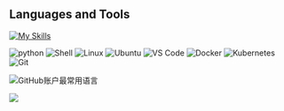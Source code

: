 ## Languages and Tools
[![My Skills](https://skillicons.dev/icons?i=py,bash,linux,ubuntu,vscode,docker,kubernetes,git&theme=light)](https://skillicons.dev)

![python](https://img.shields.io/badge/-python-%233776AB?style=flat&logo=python&logoColor=ffffff)
![Shell](https://img.shields.io/badge/-Shell-%2389E051?style=flat&logo=powershell&logoColor=ffffff)
![Linux](https://img.shields.io/badge/-Linux-%23FCC624?style=flat&logo=linux&logoColor=ffffff)
![Ubuntu](https://img.shields.io/badge/-Ubuntu-%23E95420?style=flat&logo=ubuntu&logoColor=ffffff)
![VS Code](https://img.shields.io/badge/-VSCode-%230066B8?style=flat&logo=visual-studio-code&logoColor=ffffff)
![Docker](https://img.shields.io/badge/-Docker-%232496ED?style=flat&logo=docker&logoColor=ffffff)
![Kubernetes](https://img.shields.io/badge/-Kubernetes-%23326CE5?style=flat&logo=kubernetes&logoColor=ffffff)
![Git](https://img.shields.io/badge/-Git-%23ED5A47?style=flat&logo=git&logoColor=%23ffffff)

![GitHub账户最常用语言](https://github-stats.ubrong.com/api/top-langs/?username=VioletEvergardenZz&layout=compact&theme=tokyonight) 

![](https://github-readme-activity-graph.cyclic.app/graph?username=你的Github用户名&theme=dracula)
